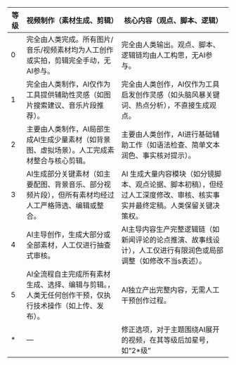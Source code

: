 | **等级** | **视频制作（素材生成、剪辑）**                               | **核心内容（观点、脚本、逻辑）**                             |
| -------- | ------------------------------------------------------------ | ------------------------------------------------------------ |
| 0        | 完全由人类完成。所有图片/音乐/视频素材均为人工创作或实拍，剪辑完全手动，无AI参与。 | 完全由人类输出。观点、脚本、逻辑链均由人工构思，无AI参与。   |
| 1        | 完全由人类制作，AI仅作为工具提供辅助性灵感（如图片搜索建议、音乐片段推荐）。 | 完全由人类创作，AI仅作为工具启发创作灵感（如头脑风暴关键词、热点分析），不直接生成观点。 |
| 2        | 主要由人类制作，AI局部生成AI生成少量素材（如背景图、虚拟场景）。人工完成素材整合与核心剪辑。 | 主要由人类创作，AI进行基础辅助工作（如语法检查、简单文本润色、事实核对提示）。 |
| 3        | AI生成部分关键素材（如主要配图、背景音乐、部分视频片段），但所有素材均经过人工严格筛选、编辑或整合。 | AI 生成大量内容模块（如分镜脚本、观点论据、脚本初稿），但经过人工深度修改、审核、核实事实并最终定稿。人类保留关键决策权。 |
| 4        | AI主导创作，生成大部分或全部素材，人工仅进行抽查式审核。     | AI主导内容生产完整逻辑链（如新闻评论的论点推演、故事线设计），人工仅进行有限润色或局部调整（如修改不当s表述）。 |
| 5        | AI全流程自主完成所有素材生成、选择、编辑与剪辑。，人类无任何创作干预，仅执行技术操作（如上传、发布）。 | AI独立产出完整内容，无需人工干预创作过程。                   |
| \*       | —                                                            | 修正选项，对于主题围绕AI展开的视频，在其等级后加星号，如“2\*级” |